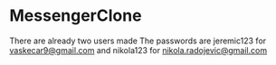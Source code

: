 # MessengerClone
There are already two users made
The passwords are jeremic123 for vaskecar9@gmail.com and nikola123 for nikola.radojevic@gmail.com
